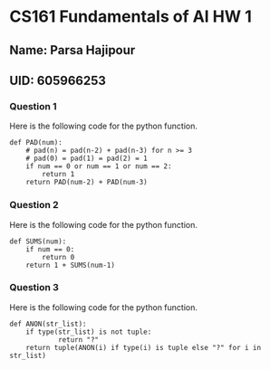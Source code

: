 # CS161 Fundamentals of AI HW 1
## Name: Parsa Hajipour
## UID: 605966253

### Question 1
Here is the following code for the python function.

```
def PAD(num):
    # pad(n) = pad(n-2) + pad(n-3) for n >= 3
    # pad(0) = pad(1) = pad(2) = 1
    if num == 0 or num == 1 or num == 2:
        return 1
    return PAD(num-2) + PAD(num-3)
```

### Question 2
Here is the following code for the python function.

```
def SUMS(num):
    if num == 0:
        return 0
    return 1 + SUMS(num-1)
```

### Question 3
Here is the following code for the python function.

```
def ANON(str_list):
    if type(str_list) is not tuple:
            return "?"
    return tuple(ANON(i) if type(i) is tuple else "?" for i in str_list)
```